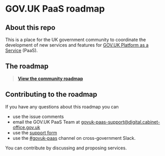 # GOV.UK PaaS roadmap

## About this repo

This is a place for the UK government community to coordinate the development
of new services and features for [GOV.UK Platform as a Service](https://www.cloud.service.gov.uk) (PaaS).

## The roadmap

> **[View the community roadmap](https://github.com/alphagov/paas-roadmap/projects/1?fullscreen=true)**


## Contributing to the roadmap 

If you have any questions about this roadmap you can 
- use the issue comments
- email the GOV.UK PaaS Team at govuk-paas-support@digital.cabinet-office.gov.uk
- use the [support form](https://www.cloud.service.gov.uk/support/find-out-more)
- use the [#govuk-paas](https://ukgovernmentdigital.slack.com/messages/C33SAH4GJ) channel on cross-government Slack.


You can contribute by discussing and proposing services.

